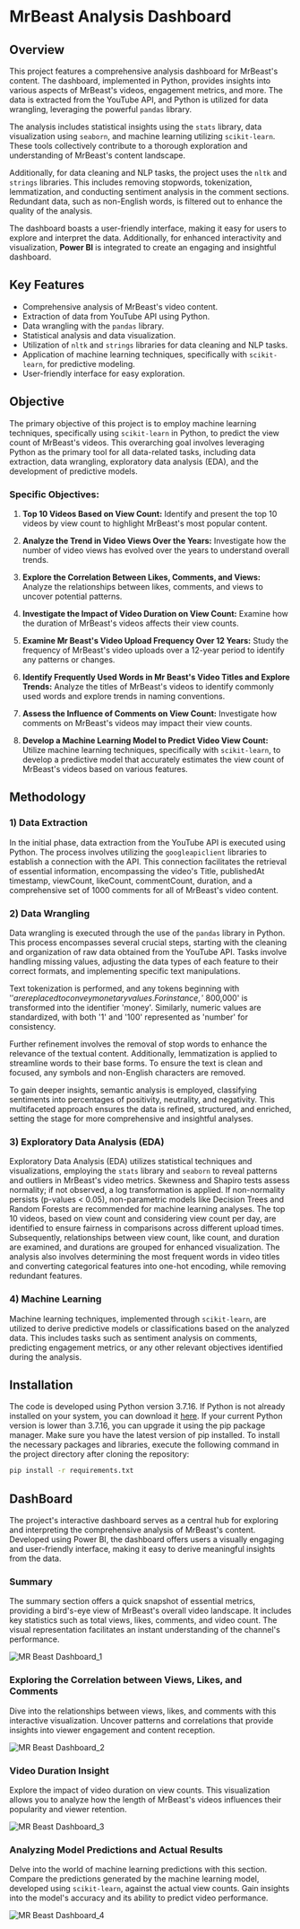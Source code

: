 # MrBeast Analysis Dashboard

## Overview

This project features a comprehensive analysis dashboard for MrBeast's content. The dashboard, implemented in Python, provides insights into various aspects of MrBeast's videos, engagement metrics, and more. The data is extracted from the YouTube API, and Python is utilized for data wrangling, leveraging the powerful `pandas` library.

The analysis includes statistical insights using the `stats` library, data visualization using `seaborn`, and machine learning utilizing `scikit-learn`. These tools collectively contribute to a thorough exploration and understanding of MrBeast's content landscape.

Additionally, for data cleaning and NLP tasks, the project uses the `nltk` and `strings` libraries. This includes removing stopwords, tokenization, lemmatization, and conducting sentiment analysis in the comment sections. Redundant data, such as non-English words, is filtered out to enhance the quality of the analysis.

The dashboard boasts a user-friendly interface, making it easy for users to explore and interpret the data. Additionally, for enhanced interactivity and visualization, **Power BI** is integrated to create an engaging and insightful dashboard.

## Key Features
- Comprehensive analysis of MrBeast's video content.
- Extraction of data from YouTube API using Python.
- Data wrangling with the `pandas` library.
- Statistical analysis and data visualization.
- Utilization of `nltk` and `strings` libraries for data cleaning and NLP tasks.
- Application of machine learning techniques, specifically with `scikit-learn`, for predictive modeling.
- User-friendly interface for easy exploration.

## Objective

The primary objective of this project is to employ machine learning techniques, specifically using `scikit-learn` in Python, to predict the view count of MrBeast's videos. This overarching goal involves leveraging Python as the primary tool for all data-related tasks, including data extraction, data wrangling, exploratory data analysis (EDA), and the development of predictive models.

### Specific Objectives:

1. **Top 10 Videos Based on View Count:**
   Identify and present the top 10 videos by view count to highlight MrBeast's most popular content.

2. **Analyze the Trend in Video Views Over the Years:**
   Investigate how the number of video views has evolved over the years to understand overall trends.

3. **Explore the Correlation Between Likes, Comments, and Views:**
   Analyze the relationships between likes, comments, and views to uncover potential patterns.

4. **Investigate the Impact of Video Duration on View Count:**
   Examine how the duration of MrBeast's videos affects their view counts.

5. **Examine Mr Beast's Video Upload Frequency Over 12 Years:**
   Study the frequency of MrBeast's video uploads over a 12-year period to identify any patterns or changes.

6. **Identify Frequently Used Words in Mr Beast's Video Titles and Explore Trends:**
   Analyze the titles of MrBeast's videos to identify commonly used words and explore trends in naming conventions.

7. **Assess the Influence of Comments on View Count:**
   Investigate how comments on MrBeast's videos may impact their view counts.

8. **Develop a Machine Learning Model to Predict Video View Count:**
  Utilize machine learning techniques, specifically with `scikit-learn`, to develop a predictive model that accurately estimates the view count of MrBeast's videos based on various features.

## Methodology

### 1) Data Extraction
In the initial phase, data extraction from the YouTube API is executed using Python. The process involves utilizing the `googleapiclient` libraries to establish a connection with the API. This connection facilitates the retrieval of essential information, encompassing the video's Title, publishedAt timestamp, viewCount, likeCount, commentCount, duration, and a comprehensive set of 1000 comments for all of MrBeast's video content.

### 2) Data Wrangling
Data wrangling is executed through the use of the `pandas` library in Python. This process encompasses several crucial steps, starting with the cleaning and organization of raw data obtained from the YouTube API. Tasks involve handling missing values, adjusting the data types of each feature to their correct formats, and implementing specific text manipulations.

Text tokenization is performed, and any tokens beginning with '$' are replaced to convey monetary values. For instance, '$ 800,000' is transformed into the identifier 'money'. Similarly, numeric values are standardized, with both '1' and '100' represented as 'number' for consistency.

Further refinement involves the removal of stop words to enhance the relevance of the textual content. Additionally, lemmatization is applied to streamline words to their base forms. To ensure the text is clean and focused, any symbols and non-English characters are removed.

To gain deeper insights, semantic analysis is employed, classifying sentiments into percentages of positivity, neutrality, and negativity. This multifaceted approach ensures the data is refined, structured, and enriched, setting the stage for more comprehensive and insightful analyses.

### 3) Exploratory Data Analysis (EDA)
Exploratory Data Analysis (EDA) utilizes statistical techniques and visualizations, employing the `stats` library and `seaborn` to reveal patterns and outliers in MrBeast's video metrics. Skewness and Shapiro tests assess normality; if not observed, a log transformation is applied. If non-normality persists (p-values < 0.05), non-parametric models like Decision Trees and Random Forests are recommended for machine learning analyses. The top 10 videos, based on view count and considering view count per day, are identified to ensure fairness in comparisons across different upload times. Subsequently, relationships between view count, like count, and duration are examined, and durations are grouped for enhanced visualization. The analysis also involves determining the most frequent words in video titles and converting categorical features into one-hot encoding, while removing redundant features.

### 4) Machine Learning
Machine learning techniques, implemented through `scikit-learn`, are utilized to derive predictive models or classifications based on the analyzed data. This includes tasks such as sentiment analysis on comments, predicting engagement metrics, or any other relevant objectives identified during the analysis.

## **Installation**

The code is developed using Python version 3.7.16. If Python is not already installed on your system, you can download it [here](https://www.python.org/downloads/). If your current Python version is lower than 3.7.16, you can upgrade it using the pip package manager. Make sure you have the latest version of pip installed. To install the necessary packages and libraries, execute the following command in the project directory after cloning the repository:

```bash
pip install -r requirements.txt
```
## **DashBoard**
The project's interactive dashboard serves as a central hub for exploring and interpreting the comprehensive analysis of MrBeast's content. Developed using Power BI, the dashboard offers users a visually engaging and user-friendly interface, making it easy to derive meaningful insights from the data.

### Summary
The summary section offers a quick snapshot of essential metrics, providing a bird's-eye view of MrBeast's overall video landscape. It includes key statistics such as total views, likes, comments, and video count. The visual representation facilitates an instant understanding of the channel's performance.

![MR Beast Dashboard_1](https://github.com/AsherTeo/MR-Beast-Data-Analytics/assets/78581569/ee98c121-a7ca-4a0c-b0e6-93f8ca874358)

### Exploring the Correlation between Views, Likes, and Comments
Dive into the relationships between views, likes, and comments with this interactive visualization. Uncover patterns and correlations that provide insights into viewer engagement and content reception.

![MR Beast Dashboard_2](https://github.com/AsherTeo/MR-Beast-Data-Analytics/assets/78581569/b5ed9d7a-a844-4779-9cce-43d2d252239e)

### Video Duration Insight
Explore the impact of video duration on view counts. This visualization allows you to analyze how the length of MrBeast's videos influences their popularity and viewer retention.

![MR Beast Dashboard_3](https://github.com/AsherTeo/MR-Beast-Data-Analytics/assets/78581569/f8b9ee50-31c4-4c2b-a96d-3ce687487c89)

### Analyzing Model Predictions and Actual Results
Delve into the world of machine learning predictions with this section. Compare the predictions generated by the machine learning model, developed using `scikit-learn`, against the actual view counts. Gain insights into the model's accuracy and its ability to predict video performance.

![MR Beast Dashboard_4](https://github.com/AsherTeo/MR-Beast-Data-Analytics/assets/78581569/bd147943-6e21-4d61-858c-16468516c4b1)



